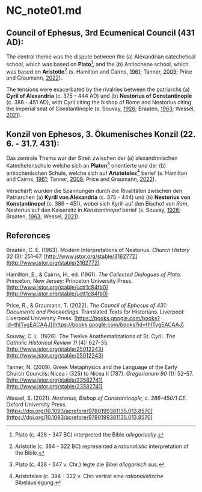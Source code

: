 # NC_note01.md

## Council of Ephesus, 3rd Ecumenical Council (431 AD):

The central theme was the dispute between the (a) Alexandrian catechetical school, which was based on **Plato**[^1], and the (b) Antiochene school, which was based on **Aristotle**[^2] (s. Hamilton and Cairns, [1961](http://www.jstor.org/stable/j.ctt1c84fb0); Tanner, [2009](http://www.jstor.org/stable/23582741); Price and Graumann, [2022](https://books.google.com/books?id=thITygEACAAJ)).

The tensions were exacerbated by the rivalries between the patriarchs (a) **Cyril of Alexandria** (c. 375 - 444 AD) and (b) **Nestorius of Constantinople** (c. 386 - 451 AD), with Cyril citing the bishop of Rome and Nestorius citing the imperial seat of Constantinople (s. Souvay, [1926](http://www.jstor.org/stable/25012243); Braaten, [1963](http://www.jstor.org/stable/3162772); Wessel, [2021](https://doi.org/10.1093/acrefore/9780199381135.013.8570)).

[^1]: Plato (c. 428 - 347 BC) interpreted the Bible *allegorically*.  
[^2]: Aristotle (c. 384 - 322 BC) represented a *rationalistic* interpretation of the Bible.

## Konzil von Ephesos, 3. Ökumenisches Konzil (22. 6. - 31.7. 431):

Das zentrale Thema war der Streit zwischen der (a) alexandrinischen Katechetenschule welche sich an **Platon**[^3] orientierte und der (b) antiochenischen Schule, welche sich auf **Aristoteles**[^4] berief (s. Hamilton and Cairns, [1961](http://www.jstor.org/stable/j.ctt1c84fb0); Tanner, [2009](http://www.jstor.org/stable/23582741); Price and Graumann, [2022](https://books.google.com/books?id=thITygEACAAJ)).

Verschärft wurden die Spannungen durch die Rivalitäten zwischen den Patriarchen (a) **Kyrill von Alexandria** (c. 375 - 444) und (b) **Nestorius von Konstantinopel** (c. 386 - 451), wobei sich Kyrill auf den Bischof von *Rom*, Nestorius auf den Kaisersitz in *Konstantinopel* berief (s. Souvay, [1926](http://www.jstor.org/stable/25012243); Braaten, [1963](http://www.jstor.org/stable/3162772); Wessel, [2021](https://doi.org/10.1093/acrefore/9780199381135.013.8570)).

[^3]: Plato (c. 428 - 347 v. Chr.) legte die Bibel *allegorisch* aus.  
[^4]: Aristoteles (c. 384 - 322 v. Chr) vertrat eine *rationalistische* Bibelauslegung.

## References

Braaten, C. E. (1963). Modern Interpretations of Nestorius. *Church History 32* (3): 251–67. [http://www.jstor.org/stable/3162772](http://www.jstor.org/stable/3162772)

Hamilton, E., & Cairns, H., ed. (1961). *The Collected Dialogues of Plato*. Princeton, New Jersey: Princeton University Press. [http://www.jstor.org/stable/j.ctt1c84fb0](http://www.jstor.org/stable/j.ctt1c84fb0)

Price, R., & Graumann, T. (2022). *The Council of Ephesus of 431: Documents and Proceedings*. Translated Texts for Historians. Liverpool: Liverpool University Press. [https://books.google.com/books?id=thITygEACAAJ](https://books.google.com/books?id=thITygEACAAJ)

Souvay, C. L. (1926). The Twelve Anathematizations of St. Cyril. *The Catholic Historical Review 11* (4): 627–35. [http://www.jstor.org/stable/25012243](http://www.jstor.org/stable/25012243)

Tanner, N. (2009). Greek Metaphysics and the Language of the Early Church Councils: Nicea i (325) to Nicea II (787). *Gregorianum 90* (1): 52–57. [http://www.jstor.org/stable/23582741](http://www.jstor.org/stable/23582741)

Wessel, S. (2021). *Nestorius, Bishop of Constantinople, c. 386–450/1 CE*. Oxford University Press. [https://doi.org/10.1093/acrefore/9780199381135.013.8570](https://doi.org/10.1093/acrefore/9780199381135.013.8570)

 
